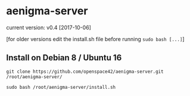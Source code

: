 # aenigma-server

current version: v0.4 [2017-10-06]

[for older versions edit the install.sh file before running `sudo bash [...]`]

## Install on Debian 8 / Ubuntu 16

```git clone https://github.com/openspace42/aenigma-server.git /root/aenigma-server/```

```sudo bash /root/aenigma-server/install.sh```
